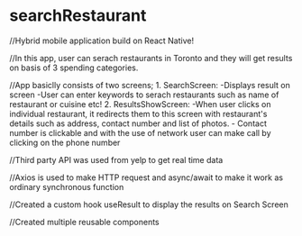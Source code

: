 ﻿# searchRestaurant
 
 //Hybrid mobile application build on React Native! 
 
 //In this app, user can serach restaurants in Toronto and they will get results on basis of 3 spending categories. 
 
 //App basiclly consists of two screens; 
       1. SearchScreen: 
                        -Displays result on screen
                        -User can enter keywords to serach restaurants such as name of restaurant or cuisine etc!
       2. ResultsShowScreen: 
                            -When user clicks on individual restaurant, it redirects them to this screen with restaurant's details such as address, contact number and list of photos.
                            - Contact number is clickable and with the use of network user can make call by clicking on the phone number
                            

//Third party API was used from yelp to get real time data

//Axios is used to make HTTP request and async/await to make it work as ordinary synchronous function


//Created a custom hook useResult to display the results on Search Screen


//Created multiple reusable components
